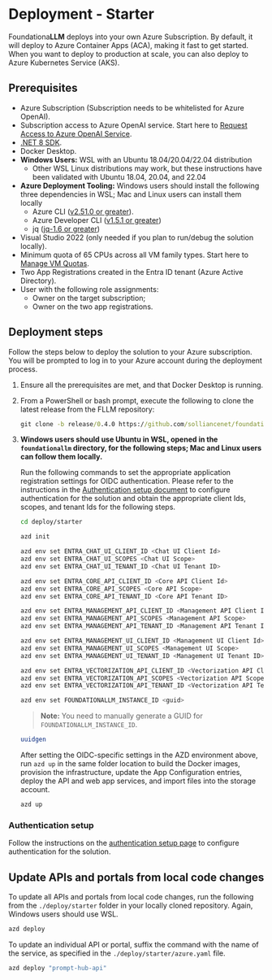 # Deployment - Starter

Foundationa**LLM** deploys into your own Azure Subscription. By default, it will deploy to Azure Container Apps (ACA), making it fast to get started. When you want to deploy to production at scale, you can also deploy to Azure Kubernetes Service (AKS).

## Prerequisites

- Azure Subscription (Subscription needs to be whitelisted for Azure OpenAI).
- Subscription access to Azure OpenAI service. Start here to [Request Access to Azure OpenAI Service](https://customervoice.microsoft.com/Pages/ResponsePage.aspx?id=v4j5cvGGr0GRqy180BHbR7en2Ais5pxKtso_Pz4b1_xUNTZBNzRKNlVQSFhZMU9aV09EVzYxWFdORCQlQCN0PWcu).
- [.NET 8 SDK](https://dotnet.microsoft.com/download/dotnet/8.0).
- Docker Desktop.
- **Windows Users:** WSL with an Ubuntu 18.04/20.04/22.04 distribution
  - Other WSL Linux distributions may work, but these instructions have been validated with Ubuntu 18.04, 20.04, and 22.04 
- **Azure Deployment Tooling:** Windows users should install the following three dependencies in WSL; Mac and Linux users can install them locally
  - Azure CLI ([v2.51.0 or greater](https://docs.microsoft.com/cli/azure/install-azure-cli)).
  - Azure Developer CLI ([v1.5.1 or greater](https://learn.microsoft.com/en-us/azure/developer/azure-developer-cli/install-azd))
  - jq ([jq-1.6 or greater](https://jqlang.github.io/jq/download/))
- Visual Studio 2022 (only needed if you plan to run/debug the solution locally).
- Minimum quota of 65 CPUs across all VM family types. Start here to [Manage VM Quotas](https://learn.microsoft.com/azure/quotas/per-vm-quota-requests).
- Two App Registrations created in the Entra ID tenant (Azure Active Directory).
- User with the following role assignments:
    - Owner on the target subscription;
    - Owner on the two app registrations.

## Deployment steps

Follow the steps below to deploy the solution to your Azure subscription. You will be prompted to log in to your Azure account during the deployment process.

1. Ensure all the prerequisites are met, and that Docker Desktop is running.  

2. From a PowerShell or bash prompt, execute the following to clone the latest release from the FLLM repository:

    ```cmd
    git clone -b release/0.4.0 https://github.com/solliancenet/foundationallm.git 
    ```

3. **Windows users should use Ubuntu in WSL, opened in the `foundationallm` directory, for the following steps; Mac and Linux users can follow them locally.**

    Run the following commands to set the appropriate application registration settings for OIDC authentication. Please refer to the instructions in the [Authentication setup document](authentication/index.md) to configure authentication for the solution and obtain the appropriate client Ids, scopes, and tenant Ids for the following steps.

    ```bash
    cd deploy/starter

    azd init

    azd env set ENTRA_CHAT_UI_CLIENT_ID <Chat UI Client Id>
    azd env set ENTRA_CHAT_UI_SCOPES <Chat UI Scope>
    azd env set ENTRA_CHAT_UI_TENANT_ID <Chat UI Tenant ID>

    azd env set ENTRA_CORE_API_CLIENT_ID <Core API Client Id>
    azd env set ENTRA_CORE_API_SCOPES <Core API Scope>
    azd env set ENTRA_CORE_API_TENANT_ID <Core API Tenant ID>

    azd env set ENTRA_MANAGEMENT_API_CLIENT_ID <Management API Client Id>
    azd env set ENTRA_MANAGEMENT_API_SCOPES <Management API Scope>
    azd env set ENTRA_MANAGEMENT_API_TENANT_ID <Management API Tenant ID>

    azd env set ENTRA_MANAGEMENT_UI_CLIENT_ID <Management UI Client Id>
    azd env set ENTRA_MANAGEMENT_UI_SCOPES <Management UI Scope>
    azd env set ENTRA_MANAGEMENT_UI_TENANT_ID <Management UI Tenant ID>

    azd env set ENTRA_VECTORIZATION_API_CLIENT_ID <Vectorization API Client Id>
    azd env set ENTRA_VECTORIZATION_API_SCOPES <Vectorization API Scope>
    azd env set ENTRA_VECTORIZATION_API_TENANT_ID <Vectorization API Tenant ID>

    azd env set FOUNDATIONALLM_INSTANCE_ID <guid>
    ```

    >**Note:** You need to manually generate a GUID for `FOUNDATIONALLM_INSTANCE_ID`.

    ```bash
    uuidgen
    ```

    After setting the OIDC-specific settings in the AZD environment above, run `azd up` in the same folder location to build the Docker images, provision the infrastructure, update the App Configuration entries, deploy the API and web app services, and import files into the storage account.

    ```bash
    azd up
    ```

### Authentication setup

Follow the instructions on the [authentication setup page](authentication/index.md) to configure authentication for the solution.

## Update APIs and portals from local code changes

To update all APIs and portals from local code changes, run the following from the `./deploy/starter` folder in your locally cloned repository. Again, Windows users should use WSL.

```bash
azd deploy
```

To update an individual API or portal, suffix the command with the name of the service, as specified in the `./deploy/starter/azure.yaml` file.

```bash
azd deploy "prompt-hub-api"
```